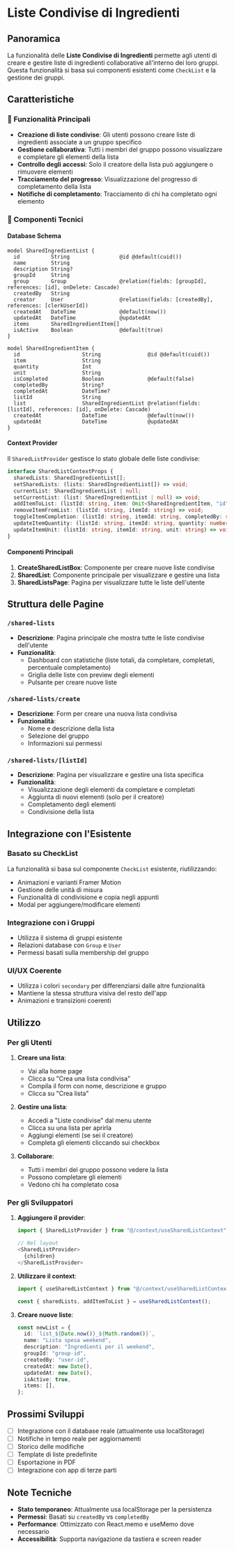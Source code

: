 # Liste Condivise di Ingredienti

## Panoramica

La funzionalità delle **Liste Condivise di Ingredienti** permette agli utenti di creare e gestire liste di ingredienti collaborative all'interno dei loro gruppi. Questa funzionalità si basa sui componenti esistenti come `CheckList` e la gestione dei gruppi.

## Caratteristiche

### 🎯 Funzionalità Principali

- **Creazione di liste condivise**: Gli utenti possono creare liste di ingredienti associate a un gruppo specifico
- **Gestione collaborativa**: Tutti i membri del gruppo possono visualizzare e completare gli elementi della lista
- **Controllo degli accessi**: Solo il creatore della lista può aggiungere o rimuovere elementi
- **Tracciamento del progresso**: Visualizzazione del progresso di completamento della lista
- **Notifiche di completamento**: Tracciamento di chi ha completato ogni elemento

### 🔧 Componenti Tecnici

#### Database Schema

```prisma
model SharedIngredientList {
  id          String                @id @default(cuid())
  name        String
  description String?
  groupId     String
  group       Group                 @relation(fields: [groupId], references: [id], onDelete: Cascade)
  createdBy   String
  creator     User                  @relation(fields: [createdBy], references: [clerkUserId])
  createdAt   DateTime              @default(now())
  updatedAt   DateTime              @updatedAt
  items       SharedIngredientItem[]
  isActive    Boolean               @default(true)
}

model SharedIngredientItem {
  id                    String               @id @default(cuid())
  item                  String
  quantity              Int
  unit                  String
  isCompleted           Boolean              @default(false)
  completedBy           String?
  completedAt           DateTime?
  listId                String
  list                  SharedIngredientList @relation(fields: [listId], references: [id], onDelete: Cascade)
  createdAt             DateTime             @default(now())
  updatedAt             DateTime             @updatedAt
}
```

#### Context Provider

Il `SharedListProvider` gestisce lo stato globale delle liste condivise:

```typescript
interface SharedListContextProps {
  sharedLists: SharedIngredientList[];
  setSharedLists: (lists: SharedIngredientList[]) => void;
  currentList: SharedIngredientList | null;
  setCurrentList: (list: SharedIngredientList | null) => void;
  addItemToList: (listId: string, item: Omit<SharedIngredientItem, "id" | "listId" | "createdAt" | "updatedAt">) => void;
  removeItemFromList: (listId: string, itemId: string) => void;
  toggleItemCompletion: (listId: string, itemId: string, completedBy: string) => void;
  updateItemQuantity: (listId: string, itemId: string, quantity: number) => void;
  updateItemUnit: (listId: string, itemId: string, unit: string) => void;
}
```

#### Componenti Principali

1. **CreateSharedListBox**: Componente per creare nuove liste condivise
2. **SharedList**: Componente principale per visualizzare e gestire una lista
3. **SharedListsPage**: Pagina per visualizzare tutte le liste dell'utente

## Struttura delle Pagine

### `/shared-lists`
- **Descrizione**: Pagina principale che mostra tutte le liste condivise dell'utente
- **Funzionalità**: 
  - Dashboard con statistiche (liste totali, da completare, completati, percentuale completamento)
  - Griglia delle liste con preview degli elementi
  - Pulsante per creare nuove liste

### `/shared-lists/create`
- **Descrizione**: Form per creare una nuova lista condivisa
- **Funzionalità**:
  - Nome e descrizione della lista
  - Selezione del gruppo
  - Informazioni sui permessi

### `/shared-lists/[listId]`
- **Descrizione**: Pagina per visualizzare e gestire una lista specifica
- **Funzionalità**:
  - Visualizzazione degli elementi da completare e completati
  - Aggiunta di nuovi elementi (solo per il creatore)
  - Completamento degli elementi
  - Condivisione della lista

## Integrazione con l'Esistente

### Basato su CheckList
La funzionalità si basa sul componente `CheckList` esistente, riutilizzando:
- Animazioni e varianti Framer Motion
- Gestione delle unità di misura
- Funzionalità di condivisione e copia negli appunti
- Modal per aggiungere/modificare elementi

### Integrazione con i Gruppi
- Utilizza il sistema di gruppi esistente
- Relazioni database con `Group` e `User`
- Permessi basati sulla membership del gruppo

### UI/UX Coerente
- Utilizza i colori `secondary` per differenziarsi dalle altre funzionalità
- Mantiene la stessa struttura visiva del resto dell'app
- Animazioni e transizioni coerenti

## Utilizzo

### Per gli Utenti

1. **Creare una lista**:
   - Vai alla home page
   - Clicca su "Crea una lista condivisa"
   - Compila il form con nome, descrizione e gruppo
   - Clicca su "Crea lista"

2. **Gestire una lista**:
   - Accedi a "Liste condivise" dal menu utente
   - Clicca su una lista per aprirla
   - Aggiungi elementi (se sei il creatore)
   - Completa gli elementi cliccando sui checkbox

3. **Collaborare**:
   - Tutti i membri del gruppo possono vedere la lista
   - Possono completare gli elementi
   - Vedono chi ha completato cosa

### Per gli Sviluppatori

1. **Aggiungere il provider**:
   ```typescript
   import { SharedListProvider } from "@/context/useSharedListContext";
   
   // Nel layout
   <SharedListProvider>
     {children}
   </SharedListProvider>
   ```

2. **Utilizzare il context**:
   ```typescript
   import { useSharedListContext } from "@/context/useSharedListContext";
   
   const { sharedLists, addItemToList } = useSharedListContext();
   ```

3. **Creare nuove liste**:
   ```typescript
   const newList = {
     id: `list_${Date.now()}_${Math.random()}`,
     name: "Lista spesa weekend",
     description: "Ingredienti per il weekend",
     groupId: "group-id",
     createdBy: "user-id",
     createdAt: new Date(),
     updatedAt: new Date(),
     isActive: true,
     items: [],
   };
   ```

## Prossimi Sviluppi

- [ ] Integrazione con il database reale (attualmente usa localStorage)
- [ ] Notifiche in tempo reale per aggiornamenti
- [ ] Storico delle modifiche
- [ ] Template di liste predefinite
- [ ] Esportazione in PDF
- [ ] Integrazione con app di terze parti

## Note Tecniche

- **Stato temporaneo**: Attualmente usa localStorage per la persistenza
- **Permessi**: Basati su `createdBy` vs `completedBy`
- **Performance**: Ottimizzato con React.memo e useMemo dove necessario
- **Accessibilità**: Supporta navigazione da tastiera e screen reader 